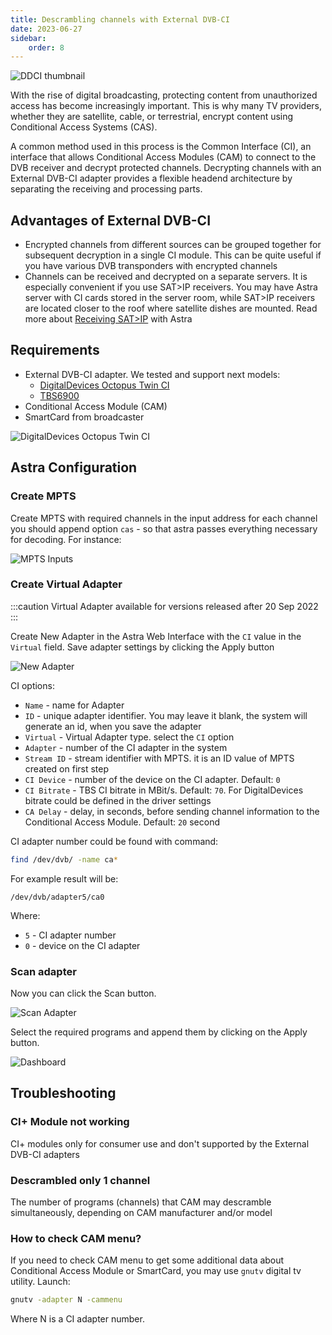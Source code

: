 ```yaml
---
title: Descrambling channels with External DVB-CI
date: 2023-06-27
sidebar:
    order: 8
---
```


![DDCI thumbnail](https://cdn.cesbo.com/help/astra/receiving/dvb/external-ci/ddci.jpg)

With the rise of digital broadcasting, protecting content from unauthorized access has become increasingly important. This is why many TV providers, whether they are satellite, cable, or terrestrial, encrypt content using Conditional Access Systems (CAS).

A common method used in this process is the Common Interface (CI), an interface that allows Conditional Access Modules (CAM) to connect to the DVB receiver and decrypt protected channels. Decrypting channels with an External DVB-CI adapter provides a flexible headend architecture by separating the receiving and processing parts.

## Advantages of External DVB-CI

- Encrypted channels from different sources can be grouped together for subsequent decryption in a single CI module. This can be quite useful if you have various DVB transponders with encrypted channels
- Channels can be received and decrypted on a separate servers. It is especially convenient if you use SAT>IP receivers. You may have Astra server with CI cards stored in the server room, while SAT>IP receivers are located closer to the roof where satellite dishes are mounted. Read more about [Receiving SAT>IP](./satip-client) with Astra

## Requirements

- External DVB-CI adapter. We tested and support next models:
    - [DigitalDevices Octopus Twin CI](https://www.digital-devices.eu/shop/en/accessoires/bridge/266/digital-devices-octopus-twin-ci-double-ci-slot-with-2-expansionports)
    - [TBS6900](https://www.tbsdtv.com/products/tbs6900-dvb-dual-pci-e-card.html)
- Conditional Access Module (CAM)
- SmartCard from broadcaster

![DigitalDevices Octopus Twin CI](https://cdn.cesbo.com/help/astra/receiving/dvb/external-ci/ddci.jpg)

## Astra Configuration

### Create MPTS

Create MPTS with required channels in the input address for each channel you should append option `cas` - so that astra passes everything necessary for decoding. For instance:

![MPTS Inputs](https://cdn.cesbo.com/help/astra/receiving/dvb/external-ci/mpts.png)

### Create Virtual Adapter

:::caution
Virtual Adapter available for versions released after 20 Sep 2022
:::

Create New Adapter in the Astra Web Interface with the `CI` value in the `Virtual` field. Save adapter settings by clicking the Apply button

![New Adapter](https://cdn.cesbo.com/help/astra/receiving/dvb/external-ci/new-adapter.png)

CI options:

- `Name` - name for Adapter
- `ID` - unique adapter identifier. You may leave it blank, the system will generate an id, when you save the adapter
- `Virtual` - Virtual Adapter type. select the `CI` option
- `Adapter` - number of the CI adapter in the system
- `Stream ID` - stream identifier with MPTS. it is an ID value of MPTS created on first step
- `CI Device` - number of the device on the CI adapter. Default: `0`
- `CI Bitrate` - TBS CI bitrate in MBit/s. Default: `70`. For DigitalDevices bitrate could be defined in the driver settings
- `CA Delay` - delay, in seconds, before sending channel information to the Conditional Access Module. Default: `20` second

CI adapter number could be found with command:

```sh
find /dev/dvb/ -name ca*
```

For example result will be:

```
/dev/dvb/adapter5/ca0
```

Where:

- `5` - CI adapter number
- `0` - device on the CI adapter

### Scan adapter

Now you can click the Scan button.

![Scan Adapter](https://cdn.cesbo.com/help/astra/receiving/dvb/external-ci/scan.png)

Select the required programs and append them by clicking on the Apply button.

![Dashboard](https://cdn.cesbo.com/help/astra/receiving/dvb/external-ci/dashboard.png)

## Troubleshooting

### CI+ Module not working

CI+ modules only for consumer use and don't supported by the External DVB-CI adapters

### Descrambled only 1 channel

The number of programs (channels) that CAM may descramble simultaneously, depending on CAM manufacturer and/or model

### How to check CAM menu?

If you need to check CAM menu to get some additional data about Conditional Access Module or SmartCard, you may use `gnutv` digital tv utility. Launch:

```sh
gnutv -adapter N -cammenu
```

Where N is a CI adapter number.
